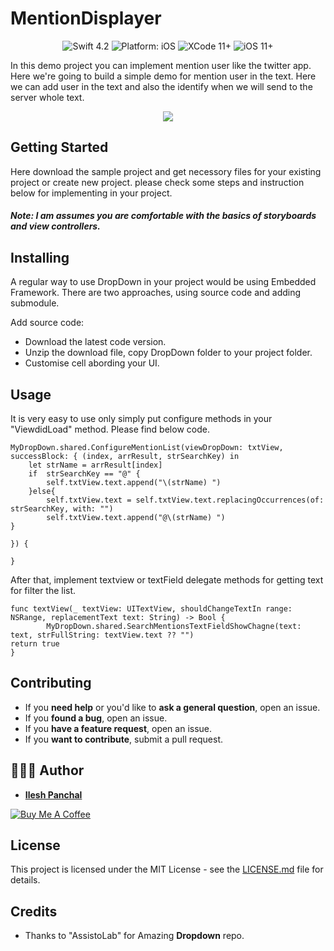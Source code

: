 # MentionDisplayer

<p align="center">
<img src="https://img.shields.io/badge/Swift-4.2-brightgreen.svg" alt="Swift 4.2"/>
<img src="https://img.shields.io/badge/platform-iOS-brightgreen.svg" alt="Platform: iOS"/>
<img src="https://img.shields.io/badge/Xcode-11%2B-brightgreen.svg" alt="XCode 11+"/>
<img src="https://img.shields.io/badge/iOS-11%2B-brightgreen.svg" alt="iOS 11+"/>
</a>
</p>

In this demo project you can implement mention user like the twitter app. Here we're going to build a simple demo for mention user in the text. Here we can add user in the text and also the identify when we will send to the server whole text.

<p align="center">
    <img src= "https://i.imgflip.com/29p0xi.gif" > 
</p>

## Getting Started

Here download the sample project and get necessory files for your existing project or create new project. please check some steps and instruction below for implementing in your project.

##### Note: I am assumes you are comfortable with the basics of storyboards and view controllers.

## Installing

A regular way to use DropDown in your project would be using Embedded Framework. There are two approaches, using source code and adding submodule.

Add source code:

* Download the latest code version.
* Unzip the download file, copy DropDown folder to your project folder.
* Customise cell abording your UI.


## Usage
It is very easy to use only simply put configure methods in your "ViewdidLoad" method. Please find below code.

```
MyDropDown.shared.ConfigureMentionList(viewDropDown: txtView, successBlock: { (index, arrResult, strSearchKey) in
    let strName = arrResult[index]
    if  strSearchKey == "@" {
        self.txtView.text.append("\(strName) ")
    }else{
        self.txtView.text = self.txtView.text.replacingOccurrences(of: strSearchKey, with: "")
        self.txtView.text.append("@\(strName) ")
}

}) {

}
```
 After that, implement textview or textField delegate methods for getting text for filter the list.

```
func textView(_ textView: UITextView, shouldChangeTextIn range: NSRange, replacementText text: String) -> Bool {
        MyDropDown.shared.SearchMentionsTextFieldShowChagne(text: text, strFullString: textView.text ?? "")
return true
}
```
## Contributing

- If you **need help** or you'd like to **ask a general question**, open an issue.
- If you **found a bug**, open an issue.
- If you **have a feature request**, open an issue.
- If you **want to contribute**, submit a pull request.

## 👨🏻‍💻 Author

* **[Ilesh Panchal](https://twitter.com/ilesh_panchal)**

<a href="https://www.buymeacoffee.com/dD9nr61qx" target="_blank"><img src="https://www.buymeacoffee.com/assets/img/custom_images/black_img.png" alt="Buy Me A Coffee" style="height: auto !important;width: auto !important;" ></a>


## License

This project is licensed under the MIT License - see the [LICENSE.md](LICENSE.md) file for details.

## Credits

* Thanks to "AssistoLab" for Amazing **Dropdown** repo.


